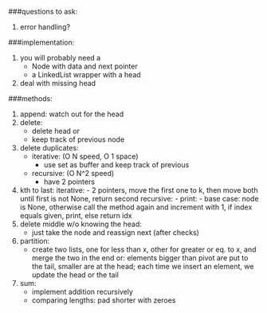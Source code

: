 ###questions to ask:
1. error handling?

###implementation:
1. you will probably need a 
	- Node with data and next pointer
	- a LinkedList wrapper with a head
2. deal with missing head
	
###methods:
1. append: watch out for the head
2. delete:
	- delete head or
	- keep track of previous node
3. delete duplicates:
	- iterative: (O N speed, O 1 space)
		- use set as buffer and keep track of previous
	- recursive: (O N^2 speed)
		- have 2 pointers
4. kth to last:
	iterative:
		- 2 pointers, move the first one to k, then move both until first is not None, return second
	recursive:
		- print:
			- base case: node is None, otherwise call the method again and increment with 1, if index equals given, print, else return idx
5. delete middle w/o knowing the head:
	- just take the node and reassign next (after checks)
6. partition:
    - create two lists, one for less than x, other for greater or eq. to x, and merge the two in the end
    or: elements bigger than pivot are put to the tail, smaller are at the head; each time we insert an element, we update the head or the tail
7. sum:
    - implement addition recursively
    - comparing lengths: pad shorter with zeroes
	